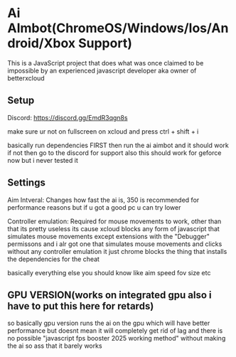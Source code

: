 # Ai AImbot(ChromeOS/Windows/Ios/Android/Xbox Support)

This is a JavaScript project that does what was once claimed to be impossible by an experienced javascript developer aka owner of betterxcloud
## Setup
Discord: https://discord.gg/EmdR3qgn8s

make sure ur not on fullscreen on xcloud and press ctrl + shift + i

basically run dependencies FIRST then run the ai aimbot and it should work if not then go to the discord for support
also this should work for geforce now but i never tested it


## Settings

Aim Intveral: Changes how fast the ai is, 350 is recommended for performance reasons but if u got a good pc u can try lower

Controller emulation: Required for mouse movements to work, other than that its pretty useless its cause xcloud blocks any form of javascript that simulates mouse movements except extensions with the "Debugger" permissons and i alr got one that simulates mouse movements and clicks without any controller emulation it just chrome blocks the thing that installs the dependencies for the cheat

basically everything else you should know like aim speed fov size etc

## GPU VERSION(works on integrated gpu also i have to put this here for retards)

so basically gpu version runs the ai on the gpu which will have better performance but doesnt mean it will completely get rid of lag and there is no possible "javascript fps booster 2025 working method" without making the ai so ass that it barely works
